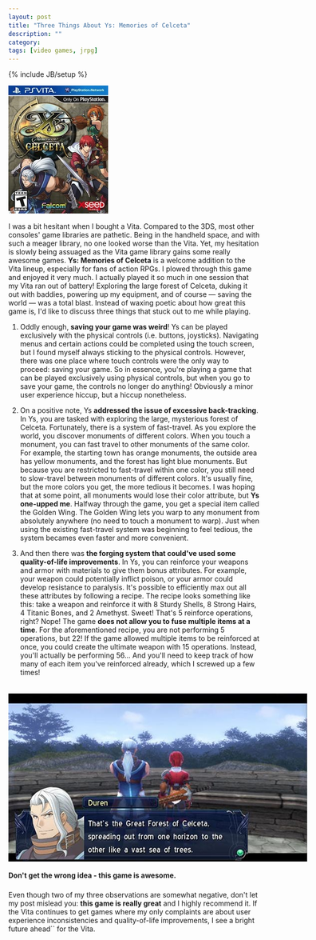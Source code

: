 ```yaml
---
layout: post
title: "Three Things About Ys: Memories of Celceta"
description: ""
category: 
tags: [video games, jrpg]
---
```

{% include JB/setup %}

<div class="float-image-right">	
  	<img class="rounded-corners" style="border: 0px;" src="/assets/images/posts/2014-02-04/ys-cover.jpg" alt="Ys: Memories of Celceta"/> 
  	<p>I was a bit hesitant when I bought a Vita. Compared to the 3DS, most other consoles' game libraries are pathetic. Being in the handheld space, and with such a meager library, no one looked worse than the Vita. Yet, my hesitation is slowly being assuaged as the Vita game library gains some really awesome games. <strong>Ys: Memories of Celceta</strong> is a welcome addition to the Vita lineup, especially for fans of action RPGs. I plowed through this game and enjoyed it very much. I actually played it so much in one session that my Vita ran out of battery! Exploring the large forest of Celceta, duking it out with baddies, powering up my equipment, and of course &mdash; saving the world &mdash; was a total blast. Instead of waxing poetic about how great this game is, I'd like to discuss three things that stuck out to me while playing.</p>
</div>

<!--break-->

1. Oddly enough, **saving your game was weird**! Ys can be played exclusively with the physical controls (i.e. buttons, joysticks). Navigating menus and certain actions could be completed using the touch screen, but I found myself always sticking to the physical controls. However, there was one place where touch controls were the only way to proceed: saving your game. So in essence, you're playing a game that can be played exclusively using physical controls, but when you go to save your game, the controls no longer do anything! Obviously a minor user experience hiccup, but a hiccup nonetheless.

1. On a positive note, Ys **addressed the issue of excessive back-tracking**. In Ys, you are tasked with exploring the large, mysterious forest of Celceta. Fortunately, there is a system of fast-travel. As you explore the world, you discover monuments of different colors. When you touch a monument, you can fast travel to other monuments of the same color. For example, the starting town has orange monuments, the outside area has yellow monuments, and the forest has light blue monuments. But because you are restricted to fast-travel within one color, you still need to slow-travel between monuments of different colors. It's usually fine, but the more colors you get, the more tedious it becomes. I was hoping that at some point, all monuments would lose their color attribute, but **Ys one-upped me**. Halfway through the game, you get a special item called the Golden Wing. The Golden Wing lets you warp to any monument from absolutely anywhere (no need to touch a monument to warp). Just when using the existing fast-travel system was beginning to feel tedious, the system becames even faster and more convenient.

1. And then there was **the forging system that could've used some quality-of-life improvements**. In Ys, you can reinforce your weapons and armor with materials to give them bonus attributes. For example, your weapon could potentially inflict poison, or your armor could develop resistance to paralysis. It's possible to efficiently max out all these attributes by following a recipe. The recipe looks something like this: take a weapon and reinforce it with 8 Sturdy Shells, 8 Strong Hairs, 4 Titanic Bones, and 2 Amethyst. Sweet! That's 5 reinforce operations, right? Nope! The game **does not allow you to fuse multiple items at a time**. For the aforementioned recipe, you are not performing 5 operations, but 22! If the game allowed multiple items to be reinforced at once, you could create the ultimate weapon with 15 operations. Instead, you'll actually be performing 56... And you'll need to keep track of how many of each item you've reinforced already, which I screwed up a few times! 

<div>
	<img class="rounded-corners" style="max-width: 600px; border: 0px; margin-top: 20px; margin-bottom: 0px;" src="/assets/images/posts/2014-02-04/ys-forest.jpg"/>
	<p class="caption-text" style="line-height: 1.5em; margin-bottom: 20px;"><strong>Don't get the wrong idea - this game is awesome.</strong></p>
</div>

Even though two of my three observations are somewhat negative, don't let my post mislead you: **this game is really great** and I highly recommend it. If the Vita continues to get games where my only complaints are about user experience inconsistencies and quality-of-life improvements, I see a bright future ahead`` for the Vita.